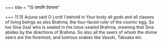 +++
title = "15 पश्यामि देवांस्तव"

+++
11.15 Arjuna said O Lord! I behold in Your body all gods and all classes of living beings as also Brahma, the four-faced ruler of the cosmic egg.
So too Siva (Isa) who is seated in the lotus-seated Brahma, meaning that Siva abides by the directions of Brahma. So also all the seers of whom the divine seers are the foremost; and lustrous snakes like Vasuki,
Taksaka etc.
